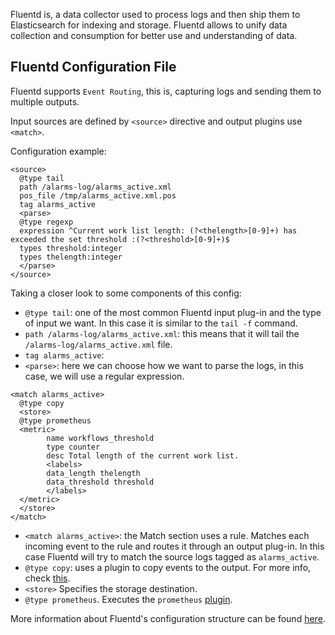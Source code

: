 Fluentd is, a data collector used to process logs and then ship them to Elasticsearch for indexing and storage. Fluentd allows to unify data collection and consumption for better use and understanding of data.

## Fluentd Configuration File

Fluentd supports `Event Routing`, this is, capturing logs and sending them to multiple outputs.

Input sources are defined by `<source>` directive and output plugins use `<match>`.

Configuration example:

```
<source>
  @type tail
  path /alarms-log/alarms_active.xml
  pos_file /tmp/alarms_active.xml.pos
  tag alarms_active
  <parse>
  @type regexp
  expression ^Current work list length: (?<thelength>[0-9]+) has exceeded the set threshold :(?<threshold>[0-9]+)$
  types threshold:integer
  types thelength:integer
  </parse>
</source>
```
Taking a closer look to some components of this config:

* `@type tail`: one of the most common Fluentd input plug-in and the type of input we want. In this case it is similar to the `tail -f` command.
* `path /alarms-log/alarms_active.xml`: this means that it will tail the `/alarms-log/alarms_active.xml` file.
* `tag alarms_active`:
* `<parse>`: here we can choose how we want to parse the logs, in this case, we will use a regular expression.


```
<match alarms_active>
  @type copy
  <store>
  @type prometheus
  <metric>
        name workflows_threshold
        type counter
        desc Total length of the current work list.
        <labels>
        data_length thelength
        data_threshold threshold
        </labels>
  </metric>
  </store>
</match>
```
* `<match alarms_active>`: the Match section uses a rule. Matches each incoming event to the rule and routes it through an output plug-in. In this case Fluentd will try to match the source logs tagged as `alarms_active`.
* `@type copy`: uses a plugin to copy events to the output. For more info, check [this](https://docs.fluentd.org/output/copy).
* `<store>` Specifies the storage destination.
* `@type prometheus`. Executes the `prometheus` [plugin](https://docs.fluentd.org/monitoring-fluentd/monitoring-prometheus).

More information about Fluentd's configuration structure can be found [here](https://docs.fluentd.org/configuration/config-file).

